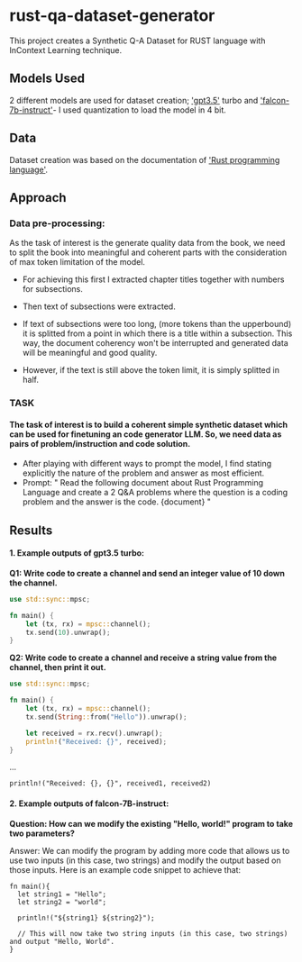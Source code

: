 # rust-qa-dataset-generator


This project creates a Synthetic Q-A Dataset for RUST language with InContext Learning technique.


## Models Used
2 different models are used for dataset creation; ['gpt3.5'](Gpt_3_5.ipynb) turbo and ['falcon-7b-instruct'](falcon_7b_instruct.ipynb)- I used quantization to load the model in 4 bit.

## Data
Dataset creation was based on the documentation of ['Rust programming language'](.data/rust-doc.pdf).

## Approach

### Data pre-processing:

As the task of interest is the generate quality data from the book, we need to split the book into meaningful and coherent parts with the consideration of max token limitation of the model.
*   For achieving this first I extracted chapter titles together with numbers for subsections.

*  Then text of subsections were extracted.

* If text of subsections were too long, (more tokens than the upperbound) it is splitted from a point in which there is a title within a subsection. This way, the document coherency won't be interrupted and generated data will be meaningful and good quality.

* However, if the text is still above the token limit, it is simply splitted in half.

### TASK
#### The task of interest is to build a coherent simple synthetic dataset which can be used for finetuning an code generator LLM. So, we need data as pairs of problem/instruction and code solution.

- After playing with different ways to prompt the model, I find stating explicitly the nature of the problem and answer as most efficient.
- Prompt: " Read the following document about Rust Programming Language and create a 2 Q&A problems where the question is a coding problem and the answer is the code. {document} "
 ## Results
 #### 1. Example outputs of gpt3.5 turbo:
 **Q1: Write code to create a channel and send an integer value of 10 down the channel.**

```rust
use std::sync::mpsc;

fn main() {
    let (tx, rx) = mpsc::channel();
    tx.send(10).unwrap();
}
```

**Q2: Write code to create a channel and receive a string value from the channel, then print it out.**

```rust
use std::sync::mpsc;

fn main() {
    let (tx, rx) = mpsc::channel();
    tx.send(String::from("Hello")).unwrap();

    let received = rx.recv().unwrap();
    println!("Received: {}", received);
}
```
...

    println!("Received: {}, {}", received1, received2)



 #### 2. Example outputs of falcon-7B-instruct:

**Question: How can we modify the existing "Hello, world!" program to take two parameters?**

Answer: We can modify the program by adding more code that allows us to use two inputs (in this case, two strings) and modify the output based on those inputs. Here is an example code snippet to achieve that:

```
fn main(){
  let string1 = "Hello";
  let string2 = "world";
  
  println!("${string1} ${string2}");
  
  // This will now take two string inputs (in this case, two strings) and output "Hello, World".
}
```





